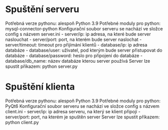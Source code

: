 # Spuštění serveru
Potřebná verze pythonu: alespoň Python 3.9
Potřebné moduly pro python: mysql-connector-python
Konfigurační soubor serveru se nachází ve složce config s názvem server.ini
    - server/ip: ip adresa, na které bude server naslouchat
    - server/port: port, na kterém bude server naslochat
    - server/timeout: timeout pro přijímání klientů
    - database/ip: ip adresa databáze
    - database/user: uživatel, pod kterým bude server přistupovat do databáze
    - database/password: heslo pro připojení do databáze
    - database/db_name: název databáze kterou server používá
Server lze spustit příkazem: python server.py

# Spuštění klienta
Potřebná verze pythonu: alespoň Python 3.9
Potřebné moduly pro python: PyQt6
Konfigurační soubor serveru se nachází ve složce config s názvem client.ini
    - server/ip: ip adresa serveru, na který se klient připojí
    - server/port: port, na kterém je spuštěn server 
Server lze spustit příkazem: python client.py
